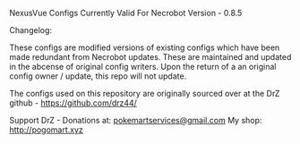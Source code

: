 NexusVue Configs Currently Valid For Necrobot Version - 0.8.5

Changelog: 

These configs are modified versions of existing configs which have been made redundant from Necrobot updates.
These are maintained and updated in the abcense of original config writers. 
Upon the return of a an original config owner / update, this repo will not update.

The configs used on this repository are originally sourced over at the DrZ github - https://github.com/drz44/

Support DrZ - Donations at: pokemartservices@gmail.com My shop: http://pogomart.xyz


